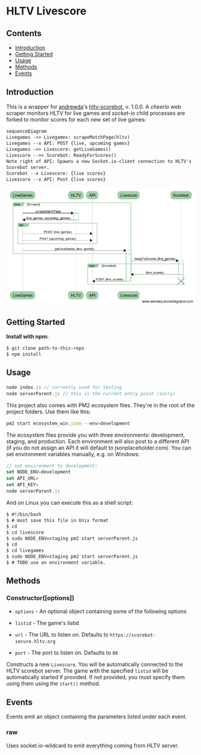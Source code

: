 
# HLTV Livescore


## Contents

-  [Introduction](#introduction)
-  [Getting Started](#getting-started)
-  [Usage](#usage)
-  [Methods](#methods)
-  [Events](#events)


## Introduction


This is a wrapper for [andrewda](https://github.com/andrewda)'s [hltv-scorebot](https://github.com/andrewda/hltv-livescore), v. 1.0.0. A *cheerio* web scraper monitors HLTV for live games and *socket-io* child processes are forked to monitor scores for each new set of live games:  

```mermaid
sequenceDiagram
Livegames ->> Livegames: scrapeMatchPage(hltv)
Livegames --x API: POST {live, upcoming games}
Livegames ->> Livescore: getLiveGames()
Livescore -->> Scorebot: ReadyForScores()
Note right of API: Spawns a new Socket.io-client connection to HLTV's Scorebot server.
Scorebot --x Livescore: {live scores}
Livescore --x API: Post {live scores}
```

![UML Sequence Diagram](diagram.png)

## Getting Started

**Install with npm:**

```console
$ git clone path-to-this-repo
$ npm install
```

## Usage

```js
node index.js // currently used for testing
node serverParent.js // this is the current entry point (sorry)

```

This project also comes with PM2 ecosystem files. They're in the root of the project folders. Use them like this:
```js
pm2 start ecosystem_win.json --env=development
```
The ecosystem files provide you with three environments: development, staging, and production. 
Each environment will also post to a different  API (if you do not assign an API it will default to jsonplaceholder.com). 
You can set environment variables manually, e.g. on Windows:
```js
// set environment to development:
set NODE_ENV=development
set API_URL=
set API_KEY=
node serverParent.js
```

And on Linux you can execute this as a shell script:
```console
$ #!/bin/bash
$ # must save this file in Unix format
$ cd 
$ cd livescore
$ sudo NODE_ENV=staging pm2 start serverParent.js
$ cd
$ cd livegames
$ sudo NODE_ENV=staging pm2 start serverParent.js
$ # TODO use an environment variable.
```

## Methods
  
### Constructor([options])

-  `options` - An optional object containing some of the following options

-  `listid` - The game's listid

-  `url` - The URL to listen on. Defaults to `https://scorebot-secure.hltv.org`

-  `port` - The port to listen on. Defaults to `80`


Constructs a new `Livescore`. You will be automatically connected to the HLTV scorebot server. The game with the specified `listid` will be automatically started if provided. If not provided, you must specify them using them using the `start()` method.

## Events

Events emit an object containing the parameters listed under each event.

### raw

Uses socket.io-wildcard to emit everything coming from HLTV server.
